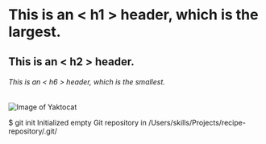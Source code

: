# This is an < h1 > header, which is the largest.
## This is an < h2 > header.
###### This is an < h6 > header, which is the smallest.

![Image of Yaktocat](https://octodex.github.com/images/yaktocat.png)

$ git init
Initialized empty Git repository in /Users/skills/Projects/recipe-repository/.git/
